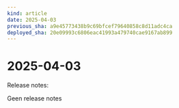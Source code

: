 ```yaml
---
kind: article
date: 2025-04-03
previous_sha: a9e45773438b9c69bfcef79640858c8d11adc4ca
deployed_sha: 20e09993c6806eac41993a479740cae9167ab899
---
```


# 2025-04-03

Release notes:

Geen release notes
